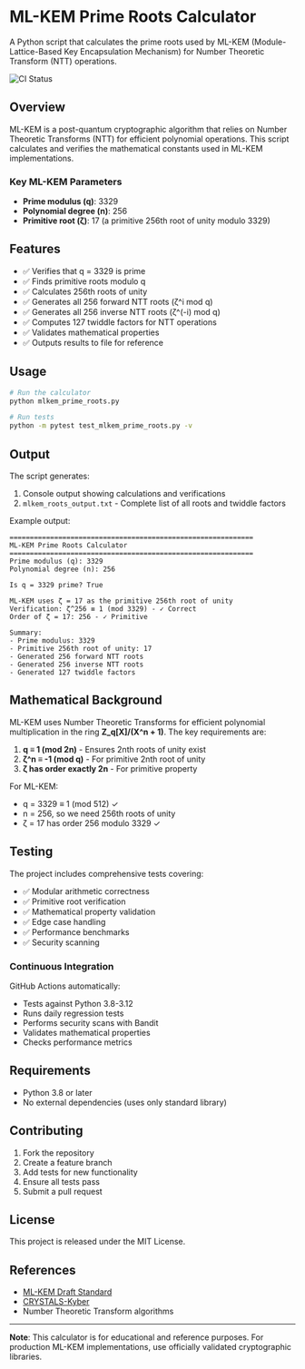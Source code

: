 # ML-KEM Prime Roots Calculator

A Python script that calculates the prime roots used by ML-KEM (Module-Lattice-Based Key Encapsulation Mechanism) for Number Theoretic Transform (NTT) operations.

![CI Status](https://github.com/YOUR_USERNAME/mlkem-prime-roots/actions/workflows/ci.yml/badge.svg)

## Overview

ML-KEM is a post-quantum cryptographic algorithm that relies on Number Theoretic Transforms (NTT) for efficient polynomial operations. This script calculates and verifies the mathematical constants used in ML-KEM implementations.

### Key ML-KEM Parameters

- **Prime modulus (q)**: 3329
- **Polynomial degree (n)**: 256  
- **Primitive root (ζ)**: 17 (a primitive 256th root of unity modulo 3329)

## Features

- ✅ Verifies that q = 3329 is prime
- ✅ Finds primitive roots modulo q
- ✅ Calculates 256th roots of unity
- ✅ Generates all 256 forward NTT roots (ζ^i mod q)
- ✅ Generates all 256 inverse NTT roots (ζ^(-i) mod q)  
- ✅ Computes 127 twiddle factors for NTT operations
- ✅ Validates mathematical properties
- ✅ Outputs results to file for reference

## Usage

```bash
# Run the calculator
python mlkem_prime_roots.py

# Run tests
python -m pytest test_mlkem_prime_roots.py -v
```

## Output

The script generates:
1. Console output showing calculations and verifications
2. `mlkem_roots_output.txt` - Complete list of all roots and twiddle factors

Example output:
```
============================================================
ML-KEM Prime Roots Calculator
============================================================
Prime modulus (q): 3329
Polynomial degree (n): 256

Is q = 3329 prime? True

ML-KEM uses ζ = 17 as the primitive 256th root of unity
Verification: ζ^256 ≡ 1 (mod 3329) - ✓ Correct
Order of ζ = 17: 256 - ✓ Primitive

Summary:
- Prime modulus: 3329
- Primitive 256th root of unity: 17
- Generated 256 forward NTT roots
- Generated 256 inverse NTT roots
- Generated 127 twiddle factors
```

## Mathematical Background

ML-KEM uses Number Theoretic Transforms for efficient polynomial multiplication in the ring **Z_q[X]/(X^n + 1)**. The key requirements are:

1. **q ≡ 1 (mod 2n)** - Ensures 2nth roots of unity exist
2. **ζ^n ≡ -1 (mod q)** - For primitive 2nth root of unity
3. **ζ has order exactly 2n** - For primitive property

For ML-KEM:
- q = 3329 ≡ 1 (mod 512) ✓
- n = 256, so we need 256th roots of unity
- ζ = 17 has order 256 modulo 3329 ✓

## Testing

The project includes comprehensive tests covering:

- ✅ Modular arithmetic correctness
- ✅ Primitive root verification  
- ✅ Mathematical property validation
- ✅ Edge case handling
- ✅ Performance benchmarks
- ✅ Security scanning

### Continuous Integration

GitHub Actions automatically:
- Tests against Python 3.8-3.12
- Runs daily regression tests
- Performs security scans with Bandit
- Validates mathematical properties
- Checks performance metrics

## Requirements

- Python 3.8 or later
- No external dependencies (uses only standard library)

## Contributing

1. Fork the repository
2. Create a feature branch
3. Add tests for new functionality
4. Ensure all tests pass
5. Submit a pull request

## License

This project is released under the MIT License.

## References

- [ML-KEM Draft Standard](https://csrc.nist.gov/Projects/post-quantum-cryptography/post-quantum-cryptography-standardization/Module-Lattice-Based-Key-Encapsulation-Mechanism-Standard)
- [CRYSTALS-Kyber](https://pq-crystals.org/kyber/)
- Number Theoretic Transform algorithms

---

**Note**: This calculator is for educational and reference purposes. For production ML-KEM implementations, use officially validated cryptographic libraries.